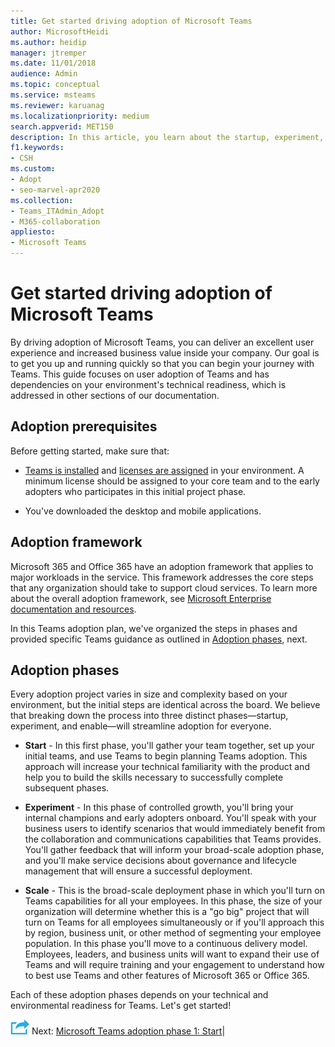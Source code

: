 ```yaml
---
title: Get started driving adoption of Microsoft Teams
author: MicrosoftHeidi
ms.author: heidip
manager: jtremper
ms.date: 11/01/2018
audience: Admin
ms.topic: conceptual
ms.service: msteams
ms.reviewer: karuanag
ms.localizationpriority: medium
search.appverid: MET150
description: In this article, you learn about the startup, experiment, and enable phases of Microsoft Teams adoption.
f1.keywords:
- CSH
ms.custom: 
- Adopt
- seo-marvel-apr2020
ms.collection: 
- Teams_ITAdmin_Adopt
- M365-collaboration
appliesto: 
- Microsoft Teams
---
```



# Get started driving adoption of Microsoft Teams

By driving adoption of Microsoft Teams, you can deliver an excellent user experience and increased business value inside your company. Our goal is to get you up and running quickly so that you can begin your journey with Teams. This guide focuses on user adoption of Teams and has dependencies on your environment's technical readiness, which is addressed in other sections of our documentation.

## Adoption prerequisites

Before getting started, make sure that:

- [Teams is installed](get-clients.md) and [licenses are assigned](/office365/servicedescriptions/teams-service-description) in your environment. A minimum license should be assigned to your core team and to the early adopters who participates in this initial project phase.

- You've downloaded the desktop and mobile applications. 

## Adoption framework

Microsoft 365 and Office 365 have an adoption framework that applies to major workloads in the service. This framework addresses the core steps that any organization should take to support cloud services. To learn more about the overall adoption framework, see [Microsoft Enterprise documentation and resources](/microsoft-365/enterprise/). 

In this Teams adoption plan, we've organized the steps in phases and provided specific Teams guidance as outlined in [Adoption phases](#adoption-phases), next.

## Adoption phases 

Every adoption project varies in size and complexity based on your environment, but the initial steps are identical across the board. We believe that breaking down the process into three distinct phases—startup, experiment, and enable—will streamline adoption for everyone.  

- **Start** - In this first phase, you'll gather your team together, set up your initial teams, and use Teams to begin planning Teams adoption. This approach will increase your technical familiarity with the product and help you to build the skills necessary to successfully complete subsequent phases. 

- **Experiment** - In this phase of controlled growth, you'll bring your internal champions and early adopters onboard. You'll speak with your business users to identify scenarios that would immediately benefit from the collaboration and communications capabilities that Teams provides. You'll gather feedback that will inform your broad-scale adoption phase, and you'll make service decisions about governance and lifecycle management that will ensure a successful deployment.

- **Scale** - This is the broad-scale deployment phase in which you'll turn on Teams capabilities for all your employees. In this phase, the size of your organization will determine whether this is a "go big" project that will turn on Teams for all employees simultaneously or if you'll approach this by region, business unit, or other method of segmenting your employee population. In this phase you'll move to a continuous delivery model. Employees, leaders, and business units will want to expand their use of Teams and will require training and your engagement to understand how to best use Teams and other features of Microsoft 365 or Office 365.

Each of these adoption phases depends on your technical and environmental readiness for Teams. Let's get started!


![An icon representing the next step.](media/teams-adoption-next-icon.png) Next:        [Microsoft Teams adoption phase 1: Start](teams-adoption-phase1.md)|
